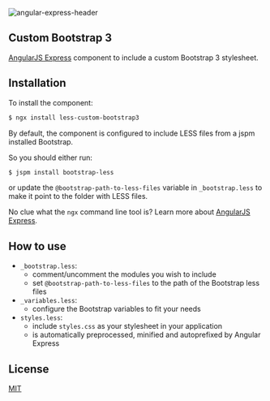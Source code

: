 ![angular-express-header](https://cloud.githubusercontent.com/assets/1859381/8266502/d94e93ce-1731-11e5-9b9d-9b9e58c5369f.png)

## Custom Bootstrap 3

[AngularJS Express](https://github.com/angular-express/angular-express) component to include a custom Bootstrap 3 stylesheet.

## Installation

To install the component:

```bash
$ ngx install less-custom-bootstrap3
```

By default, the component is configured to include LESS files from a jspm installed Bootstrap.

So you should either run:

```bash
$ jspm install bootstrap-less
```

or update the `@bootstrap-path-to-less-files` variable in `_bootstrap.less` to make it point to the folder with LESS files.

No clue what the `ngx` command line tool is? Learn more about [AngularJS Express](https://github.com/angular-express/angular-express).

## How to use

- `_bootstrap.less`:
    - comment/uncomment the modules you wish to include
    - set `@bootstrap-path-to-less-files` to the path of the Bootstrap less files
- `_variables.less`:
    - configure the Bootstrap variables to fit your needs
- `styles.less`:
    - include `styles.css` as your stylesheet in your application
    - is automatically preprocessed, minified and autoprefixed by Angular Express

## License

[MIT](_LICENSE)
